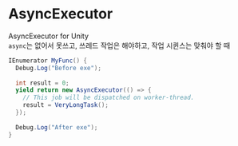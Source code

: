 # AsyncExecutor
AsyncExecutor for Unity
<br>
`async`는 없어서 못쓰고, 쓰레드 작업은 해야하고, 작업 시퀸스는 맞춰야 할 때

```c#
IEnumerator MyFunc() {
  Debug.Log("Before exe");
  
  int result = 0;
  yield return new AsyncExecutor(() => {
    // This job will be dispatched on worker-thread.
    result = VeryLongTask();
  });
  
  Debug.Log("After exe");
}
```

